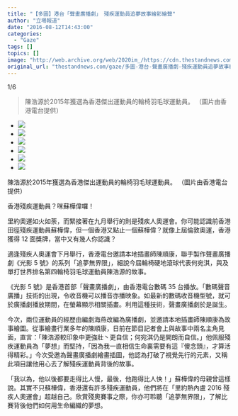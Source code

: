```yaml
---
title: "【多圖】港台「聲畫廣播劇」　殘疾運動員追夢故事繪影繪聲"
author: "立場報道"
date: "2016-08-12T14:43:00"
categories:
  - "Gaze"
tags: []
topics: []
image: "http://web.archive.org/web/2020im_/https://cdn.thestandnews.com/media/photos/gallery/100/cache/sports1_KyktB_300x200cropcenter.jpg"
original_url: "thestandnews.com/gaze/多圖-港台-聲畫廣播劇-殘疾運動員追夢故事繪影繪聲"
---
```

[](#)[](#)

[](#)1/6[](#)

> 陳浩源於2015年獲選為香港傑出運動員的輪椅羽毛球運動員。 （圖片由香港電台提供）

*   ![](http://web.archive.org/web/2020im_/https://cdn.thestandnews.com/media/photos/gallery/100/cache/sports1_KyktB_300x200cropcenter.jpg)
*   ![](http://web.archive.org/web/2020im_/https://cdn.thestandnews.com/media/photos/gallery/100/cache/sports2_qyqdg_300x200cropcenter.jpg)
*   ![](http://web.archive.org/web/2020im_/https://cdn.thestandnews.com/media/photos/gallery/100/cache/sports3_TUlcR_300x200cropcenter.jpg)
*   ![](http://web.archive.org/web/2020im_/https://cdn.thestandnews.com/media/photos/gallery/100/cache/sports4_YMJel_300x200cropcenter.jpg)
*   ![](http://web.archive.org/web/2020im_/https://cdn.thestandnews.com/media/photos/gallery/100/cache/sports5_oQa7c_300x200cropcenter.jpg)
*   ![](http://web.archive.org/web/2020im_/https://cdn.thestandnews.com/media/photos/gallery/100/cache/sports6_yQUVR_300x200cropcenter.jpg)

陳浩源於2015年獲選為香港傑出運動員的輪椅羽毛球運動員。 （圖片由香港電台提供）

香港殘疾運動員？咪蘇樺偉囉！

里約奧運如火如荼，而緊接著在九月舉行的則是殘疾人奧運會。你可能認識前香港田徑殘疾運動員蘇樺偉，但一個香港又點止一個蘇樺偉？就像上屆倫敦奧運，香港獲得 12 面獎牌，當中又有幾人你認識？

適逢殘疾人奧運會下月舉行，香港電台邀請本地插畫師陳順康，聯手製作聲畫廣播劇《光影 5 號》的系列「追夢無界限」，細說今屆輪椅硬地滾球代表何宛淇，與及單打世界排名第四輪椅羽毛球運動員陳浩源的故事。

《光影 5 號》是香港首部「聲畫廣播劇」，由香港電台數碼 35 台播放。「數碼聲音廣播」技術的出現，令收音機可以播音亦播映象。如最新的數碼收音機型號，就可於廣播劇播放期間，在螢幕顯示相關插畫。利用這種技術，聲畫廣播劇於是誕生。

今次，兩位運動員的經歷由編劇海燕改編為廣播劇，並邀請本地插畫師陳順康為故事繪圖。從事繪畫行業多年的陳順康，日前在節目記者會上與故事中兩名主角見面，直言：「陳浩源較印象中更強壯丶更自信；何宛淇仍是開朗而自信。」他佩服殘疾運動員為「夢想」而堅持，「因為我一直相信生命裏需要有這『傻念頭』，才算活得精彩。」今次受邀為聲畫廣播劇繪畫插圖，他認為打破了視覺先行的元素，又稱此項目讓他用心去了解殘疾運動員背後的故事。

「我以為，他以後都要走得比人慢，最後，他跑得比人快！」蘇樺偉的母親曾這樣說。其實不只蘇樺偉，香港還有許多殘疾運動員，他們將在「里約熱內盧 2016 殘疾人奧運會」超越自己。欣賞殘奧賽事之際，你亦可聆聽「追夢無界限」，了解比賽背後他們如何用生命編織的夢想。